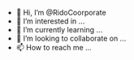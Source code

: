 - 👋 Hi, I’m @RidoCoorporate
- 👀 I’m interested in ...
- 🌱 I’m currently learning ...
- 💞️ I’m looking to collaborate on ...
- 📫 How to reach me ...

<!---
RidoCoorporate/RidoCoorporate is a ✨ special ✨ repository because its `README.md` (this file) appears on your GitHub profile.
You can click the Preview link to take a look at your changes.
--->

